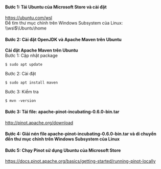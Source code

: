 
#### Bước 1: Tải Ubuntu của Microsoft Store và cài đặt <br>
https://ubuntu.com/wsl <br>
Để tìm thư mục chính trên Windows Subsystem của Linux: \\\wsl$\Ubuntu\home <br>
#### Bước 2: Cài đặt OpenJDK và Apache Maven trên Ubuntu <br>
**Cài đặt Apache Maven trên Ubuntu** <br>
  Bước 1: Cập nhật package <br>
  ```
  $ sudo apt update
  ```
  Bước 2: Cài đặt <br>
  ```
  $ sudo apt install maven
  ```
  Bước 3: Kiểm tra <br>
  ```
  $ mvn -version
  ```

#### Bước 3: Tải file: apache-pinot-incubating-0.6.0-bin.tar <br>
http://pinot.apache.org/download <br>
#### Bước 4: Giải nén file  apache-pinot-incubating-0.6.0-bin.tar và di chuyển đến thư mục chính trên Windows Subsystem của Linux <br>
#### Bước 5: Chạy Pinot sử dụng Ubuntu của Microsoft Store <br>
https://docs.pinot.apache.org/basics/getting-started/running-pinot-locally <br>


